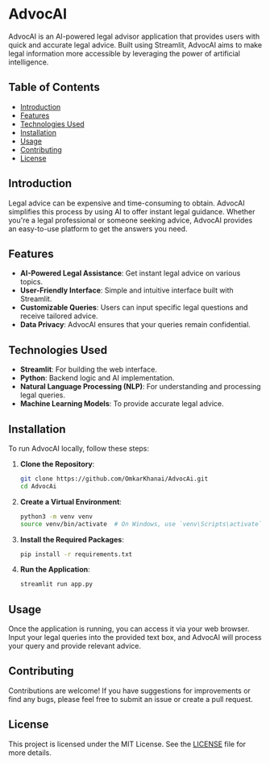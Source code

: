 
# AdvocAI

AdvocAI is an AI-powered legal advisor application that provides users with quick and accurate legal advice. Built using Streamlit, AdvocAI aims to make legal information more accessible by leveraging the power of artificial intelligence.

## Table of Contents

- [Introduction](#introduction)
- [Features](#features)
- [Technologies Used](#technologies-used)
- [Installation](#installation)
- [Usage](#usage)
- [Contributing](#contributing)
- [License](#license)


## Introduction

Legal advice can be expensive and time-consuming to obtain. AdvocAI simplifies this process by using AI to offer instant legal guidance. Whether you're a legal professional or someone seeking advice, AdvocAI provides an easy-to-use platform to get the answers you need.

## Features

- **AI-Powered Legal Assistance**: Get instant legal advice on various topics.
- **User-Friendly Interface**: Simple and intuitive interface built with Streamlit.
- **Customizable Queries**: Users can input specific legal questions and receive tailored advice.
- **Data Privacy**: AdvocAI ensures that your queries remain confidential.

## Technologies Used

- **Streamlit**: For building the web interface.
- **Python**: Backend logic and AI implementation.
- **Natural Language Processing (NLP)**: For understanding and processing legal queries.
- **Machine Learning Models**: To provide accurate legal advice.

## Installation

To run AdvocAI locally, follow these steps:

1. **Clone the Repository**:
   ```bash
   git clone https://github.com/OmkarKhanai/AdvocAi.git
   cd AdvocAi
   ```

2. **Create a Virtual Environment**:
   ```bash
   python3 -m venv venv
   source venv/bin/activate  # On Windows, use `venv\Scripts\activate`
   ```

3. **Install the Required Packages**:
   ```bash
   pip install -r requirements.txt
   ```

4. **Run the Application**:
   ```bash
   streamlit run app.py
   ```

## Usage

Once the application is running, you can access it via your web browser. Input your legal queries into the provided text box, and AdvocAI will process your query and provide relevant advice.

## Contributing

Contributions are welcome! If you have suggestions for improvements or find any bugs, please feel free to submit an issue or create a pull request.

## License

This project is licensed under the MIT License. See the [LICENSE](LICENSE) file for more details.


